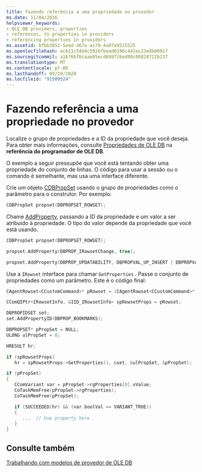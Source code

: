 ```yaml
---
title: Fazendo referência a uma propriedade no provedor
ms.date: 11/04/2016
helpviewer_keywords:
- OLE DB providers, properties
- references, to properties in providers
- referencing properties in providers
ms.assetid: bfbb3851-5eed-467a-a179-4a97a9515525
ms.openlocfilehash: ecb11c54d4c5926fbead0196c441ec23e8b0891f
ms.sourcegitcommit: a1676bf6caae05ecd698f26ed80c08828722b237
ms.translationtype: MT
ms.contentlocale: pt-BR
ms.lasthandoff: 09/29/2020
ms.locfileid: "91509524"
---
```

# <a name="referencing-a-property-in-your-provider"></a>Fazendo referência a uma propriedade no provedor

Localize o grupo de propriedades e a ID da propriedade que você deseja. Para obter mais informações, consulte [Propriedades de OLE DB](/previous-versions/windows/desktop/ms722734(v=vs.85)) na **referência do programador de OLE DB**.

O exemplo a seguir pressupõe que você está tentando obter uma propriedade do conjunto de linhas. O código para usar a sessão ou o comando é semelhante, mas usa uma interface diferente.

Crie um objeto [CDBPropSet](../../data/oledb/cdbpropset-class.md) usando o grupo de propriedades como o parâmetro para o construtor. Por exemplo:

```cpp
CDBPropSet propset(DBPROPSET_ROWSET);
```

Chame [AddProperty](./cdbpropset-class.md#addproperty), passando a ID da propriedade e um valor a ser atribuído à propriedade. O tipo do valor depende da propriedade que você está usando.

```cpp
CDBPropSet propset(DBPROPSET_ROWSET);

propset.AddProperty(DBPROP_IRowsetChange, true);

propset.AddProperty(DBPROP_UPDATABILITY, DBPROPVAL_UP_INSERT | DBPROPVAL_UP_CHANGE | DBPROPVAL_UP_DELETE);
```

Use a `IRowset` interface para chamar `GetProperties` . Passe o conjunto de propriedades como um parâmetro. Este é o código final:

```cpp
CAgentRowset<CCustomCommand>* pRowset = (CAgentRowset<CCustomCommand>*) pThis;

CComQIPtr<IRowsetInfo, &IID_IRowsetInfo> spRowsetProps = pRowset;

DBPROPIDSET set;
set.AddPropertyID(DBPROP_BOOKMARKS);

DBPROPSET* pPropSet = NULL;
ULONG ulPropSet = 0;

HRESULT hr;

if (spRowsetProps)
   hr = spRowsetProps->GetProperties(1, &set, &ulPropSet, &pPropSet);

if (pPropSet)
{
   CComVariant var = pPropSet->rgProperties[0].vValue;
   CoTaskMemFree(pPropSet->rgProperties);
   CoTaskMemFree(pPropSet);

   if (SUCCEEDED(hr) && (var.boolVal == VARIANT_TRUE))
   {
      ...  // Use property here
   }
}
```

## <a name="see-also"></a>Consulte também

[Trabalhando com modelos de provedor de OLE DB](../../data/oledb/working-with-ole-db-provider-templates.md)
